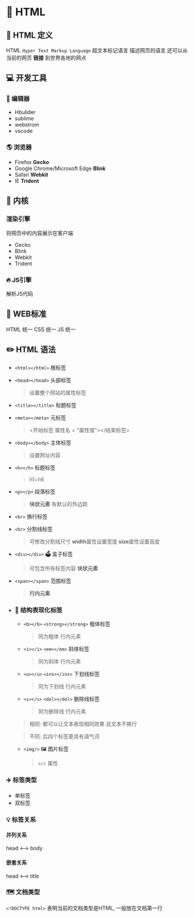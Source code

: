 # 🍰 HTML

## :blossom: HTML 定义

HTML `Hyper Text Markup Language` 超文本标记语言
描述网页的语言 还可以从当前的网页 **链接** 到世界各地的网点

## 💻 开发工具

### 📄 编辑器

- Hbulider
- sublime
- webstrom
- vscode

### 🌎 浏览器

- Firefox  **Gecko**
- Google Chrome/Microsoft Edge **Blink**
- Safari **Webkit**
- IE **Trident**

## 🍎 内核

### 渲染引擎

将网页中的内容展示在客户端

- Gecko
- Blink
- Webkit
- Trident

### 🔥 JS引擎

解析JS代码

## :triangular_ruler: WEB标准

HTML 统一 CSS 统一 JS 统一

## ✏️ HTML 语法

- `<html></html>` 根标签
- `<head></head>` 头部标签
  > 设置整个网站的属性标签
- `<title></title>` 标题标签
- `<meta></meta>` 元标签
  > <开始标签 属性名 = "属性值"></结束标签>
- `<body></body>` 主体标签
  > 设置网址内容
- `<h></h>` 标题标签
  > h1~h6
- `<p></p>` 段落标签
  > **块状元素** 有默认的外边距
- `<br>` 换行标签
- `<hr>` 分割线标签
  > 可修改分割线尺寸
  **width**属性设置宽度 
  **size**属性设置高度
- `<div></div>` :ballot_box: 盒子标签
  > 可包含所有标签内容 **块状元素**
- `<span></span>` 范围标签
  > **行内元素**
  
- ### 🌟 结构表现化标签
  
  - `<b></b>` `<strong></strong>` 粗体标签
    > 同为粗体 行内元素
  - `<i></i>` `<em></em>` 斜体标签
    > 同为斜体 行内元素
  - `<u></u>` `<ins></ins>` 下划线标签
    > 同为下划线 行内元素
  - `<s></s>` `<del></del>` 删除线标签
    > 同为删除线 行内元素

  > 相同:  都可以让文本表现相同效果 且文本不换行

  > 不同: 后四个标签更具有语气词

  - `<img/>` :framed_picture: 图片标签
    > `src` 属性













### :airplane: 标签类型

- 单标签
- 双标签

### 💡 标签关系

#### 并列关系

 head <--> body

#### 嵌套关系

 head <--> title

### 🗺️ 文档类型

`<!DOCTYPE html>` 表明当前的文档类型是HTML, 一般放在文档第一行

##  

###
